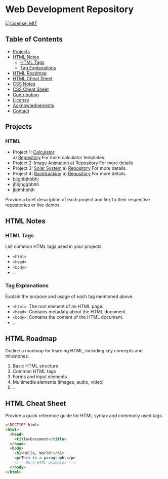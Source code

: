 # Web Development Repository

[![License: MIT](https://img.shields.io/badge/License-MIT-yellow.svg)](https://opensource.org/licenses/MIT)

## Table of Contents

- [Projects](https://github.com/Mayank-Garg7/Html/tree/main/Projects)
- [HTML Notes](https://github.com/Mayank-Garg7/Html/blob/main/HtmlNotes.pdf)
  - [HTML Tags](https://github.com/Mayank-Garg7/Html/tree/main/Html%20Tags)
  - [Tag Explanations]([#tag-explanations](https://github.com/Mayank-Garg7/Html/blob/main/HtmlNotes.pdf))
- [HTML Roadmap](#html-roadmap)
- [HTML Cheat Sheet]([#html-cheat-sheet](https://github.com/Mayank-Garg7/Html/blob/main/HtmlCheatSheet.pdf))
- [CSS Notes]([#css-notes](https://github.com/Mayank-Garg7/Html/blob/main/CSS/CSSNotes.pdf))
- [CSS Cheat Sheet](#css-cheat-sheet)
- [Contributing](#contributing)
- [License](#license)
- [Acknowledgements](#acknowledgements)
- [Contact](#contact)

## Projects

### HTML
- Project 1: [Calculator]([link-to-project1](https://mayank-garg7.github.io/Calculator/))  
      a) [Repository](https://github.com/Mayank-Garg7/Html/tree/main/Projects/Calculator)
          For more calculator templates.
- Project 2: [Image Animation](https://mayank-garg7.github.io/ImageAnimation/)
      a) [Repository](https://github.com/Mayank-Garg7/ImageAnimation)
          For more details
- Project 3: [Solar System]([link-to-project2](https://mayank-garg7.github.io/SolarSystem/))
      a) [Repository]([https://github.com/Mayank-Garg7/Html/tree/main/Projects/Calculator](https://github.com/Mayank-Garg7/SolarSystem))
          For more details.
- Project 4: [Backtracking]((https://mayank-garg7.github.io/Backtracking/))
      a) [Repository]([https://github.com/Mayank-Garg7/Html/tree/main/Projects/Calculator](https://github.com/Mayank-Garg7/SolarSystem))
          For more details.
- bjjgbbjhbbhj
- jhbjhggbbhh
- jbjhhhbhjh
  

Provide a brief description of each project and link to their respective repositories or live demos.

## HTML Notes

### HTML Tags

List common HTML tags used in your projects.

- `<html>`
- `<head>`
- `<body>`
- ...

### Tag Explanations

Explain the purpose and usage of each tag mentioned above.

- `<html>`: The root element of an HTML page.
- `<head>`: Contains metadata about the HTML document.
- `<body>`: Contains the content of the HTML document.
- ...

## HTML Roadmap

Outline a roadmap for learning HTML, including key concepts and milestones.

1. Basic HTML structure
2. Common HTML tags
3. Forms and input elements
4. Multimedia elements (images, audio, video)
5. ...

## HTML Cheat Sheet

Provide a quick reference guide for HTML syntax and commonly used tags.

```html
<!DOCTYPE html>
<html>
  <head>
    <title>Document</title>
  </head>
  <body>
    <h1>Hello, World!</h1>
    <p>This is a paragraph.</p>
    <!-- More HTML examples -->
  </body>
</html>
